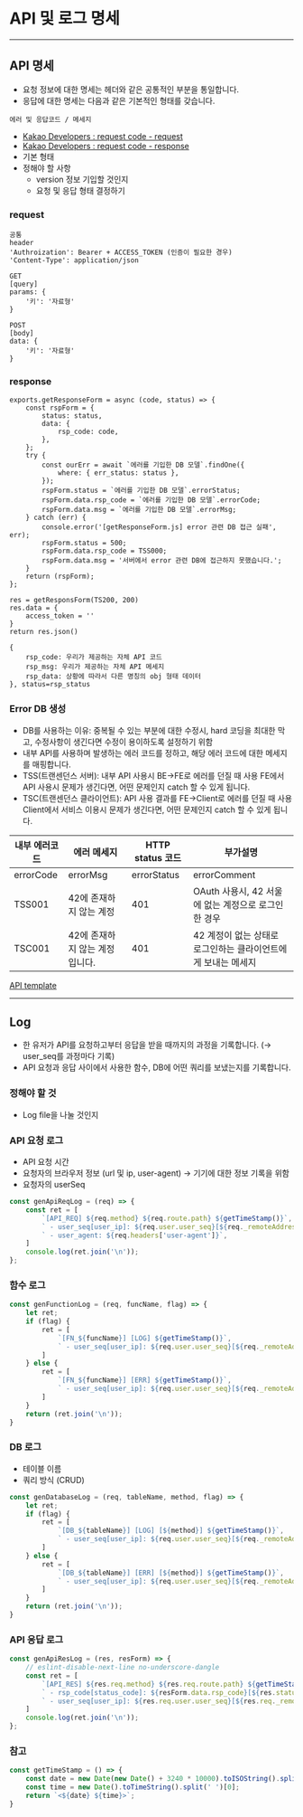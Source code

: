 # API 및 로그 명세

<hr>

## API 명세
- 요청 정보에 대한 명세는 헤더와 같은 공통적인 부분을 통일합니다.
- 응답에 대한 명세는 다음과 같은 기본적인 형태를 갖습니다.
```
에러 및 응답코드 / 메세지
```
- [Kakao Developers : request code - request](https://developers.kakao.com/docs/latest/ko/kakaologin/rest-api#request-code-request)
- [Kakao Developers : request code - response ](https://developers.kakao.com/docs/latest/ko/kakaologin/rest-api#request-code-response)
- 기본 형태
- 정해야 할 사항
  - version 정보 기입할 것인지
  - 요청 및 응답 형태 결정하기
### request
```
공통
header
'Authroization': Bearer + ACCESS_TOKEN (인증이 필요한 경우)
'Content-Type': application/json
 
GET
[query]
params: {
	'키': '자료형'
}

POST
[body]
data: {
	'키': '자료형'
}
```

### response
```
exports.getResponseForm = async (code, status) => {
    const rspForm = {
        status: status,
        data: {
            rsp_code: code,
        },
    };
    try {
        const ourErr = await `에러를 기입한 DB 모델`.findOne({
            where: { err_status: status },
        });
        rspForm.status = `에러를 기입한 DB 모델`.errorStatus;
        rspForm.data.rsp_code = `에러를 기입한 DB 모델`.errorCode;
        rspForm.data.msg = `에러를 기입한 DB 모델`.errorMsg;
    } catch (err) {
        console.error('[getResponseForm.js] error 관련 DB 접근 실패', err);
        rspForm.status = 500;
        rspForm.data.rsp_code = TSS000;
        rspForm.data.msg = '서버에서 error 관련 DB에 접근하지 못했습니다.';
    }
    return (rspForm);
};

res = getResponsForm(TS200, 200)
res.data = {
	access_token = ''
}
return res.json()
```
```
{
	rsp_code: 우리가 제공하는 자체 API 코드
	rsp_msg: 우리가 제공하는 자체 API 메세지
	rsp_data: 상황에 따라서 다른 명칭의 obj 형태 데이터
}, status=rsp_status
```

### Error DB 생성
- DB를 사용하는 이유: 중복될 수 있는 부분에 대한 수정시, hard 코딩을 최대한 막고, 수정사항이 생긴다면 수정이 용이하도록 설정하기 위함
- 내부 API를 사용하며 발생하는 에러 코드를 정하고, 해당 에러 코드에 대한 메세지를 매핑합니다.
- TSS(트랜센던스 서버): 내부 API 사용시 BE→FE로 에러를 던질 때 사용
FE에서 API 사용시 문제가 생긴다면, 어떤 문제인지 catch 할 수 있게 됩니다.
- TSC(트랜센던스 클라이언트): API 사용 결과를 FE→Client로 에러를 던질 때 사용
Client에서 서비스 이용시 문제가 생긴다면, 어떤 문제인지 catch 할 수 있게 됩니다.

| 내부 에러코드 | 에러 메세지                    | HTTP status 코드 | 부가설명                                                      |
| ------------- | ------------------------------ | ---------------- | ------------------------------------------------------------- |
| errorCode     | errorMsg                       | errorStatus      | errorComment                                                  |
| TSS001        | 42에 존재하지 않는 계정        | 401              | OAuth 사용시, 42 서울에 없는 계정으로 로그인 한 경우          |
| TSC001        | 42에 존재하지 않는 계정입니다. | 401              | 42 계정이 없는 상태로 로그인하는 클라이언트에게 보내는 메세지 |

[API template](api_template.md)

<hr>

## Log
- 한 유저가 API를 요청하고부터 응답을 받을 때까지의 과정을 기록합니다. (→ user_seq를 과정마다 기록)
- API 요청과 응답 사이에서 사용한 함수, DB에 어떤 쿼리를 보냈는지를 기록합니다.

### 정해야 할 것
- Log file을 나눌 것인지

### API 요청 로그
- API 요청 시간
- 요청자의 브라우저 정보 (url 및 ip,  user-agent) → 기기에 대한 정보 기록을 위함
- 요청자의 userSeq
```javascript
const genApiReqLog = (req) => {
    const ret = [
        `[API_REQ] ${req.method} ${req.route.path} ${getTimeStamp()}`,
        ` - user_seq[user_ip]: ${req.user.user_seq}[${req._remoteAddress}]`,
        ` - user_agent: ${req.headers['user-agent']}`,
    ]
    console.log(ret.join('\n'));
};
```

### 함수 로그
```javascript
const genFunctionLog = (req, funcName, flag) => {
    let ret;
    if (flag) {
        ret = [
            `[FN_${funcName}] [LOG] ${getTimeStamp()}`,
            ` - user_seq[user_ip]: ${req.user.user_seq}[${req._remoteAddress}]`,
        ]
    } else {
        ret = [
            `[FN_${funcName}] [ERR] ${getTimeStamp()}`,
            ` - user_seq[user_ip]: ${req.user.user_seq}[${req._remoteAddress}]`,
        ]
    }
    return (ret.join('\n'));
}
```

### DB 로그
- 테이블 이름
- 쿼리 방식 (CRUD)
```javascript
const genDatabaseLog = (req, tableName, method, flag) => {
    let ret;
    if (flag) {
        ret = [
            `[DB_${tableName}] [LOG] [${method}] ${getTimeStamp()}`,
            ` - user_seq[user_ip]: ${req.user.user_seq}[${req._remoteAddress}]`,
        ]
    } else {
        ret = [
            `[DB_${tableName}] [ERR] [${method}] ${getTimeStamp()}`,
            ` - user_seq[user_ip]: ${req.user.user_seq}[${req._remoteAddress}]`,
        ]
    }
    return (ret.join('\n'));
}
```

### API 응답 로그
```javascript
const genApiResLog = (res, resForm) => {
    // eslint-disable-next-line no-underscore-dangle
    const ret = [
        `[API_RES] ${res.req.method} ${res.req.route.path} ${getTimeStamp()}`,
        ` - rsp_code[status_code]: ${resForm.data.rsp_code}[${res.statusCode}], rsp_msg[status_msg]: ${resForm.data.msg}[${res.statusMessage}]`,
        ` - user_seq[user_ip]: ${res.req.user.user_seq}[${res.req._remoteAddress}]`,
    ]
    console.log(ret.join('\n'));
};
```

### 참고
```javascript
const getTimeStamp = () => {
    const date = new Date(new Date() + 3240 * 10000).toISOString().split('T')[0]
    const time = new Date().toTimeString().split(' ')[0];
    return `<${date} ${time}>`;
}
```